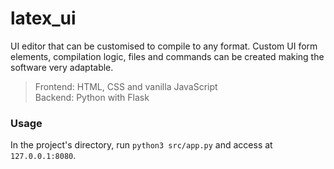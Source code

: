 # latex_ui
UI editor that can be customised to compile to any format. Custom UI form elements, compilation logic, files and commands can be created making the software very adaptable.

> Frontend: HTML, CSS and vanilla JavaScript <br>
> Backend: Python with Flask

### Usage
In the project's directory, run `python3 src/app.py` and access at `127.0.0.1:8080`.
